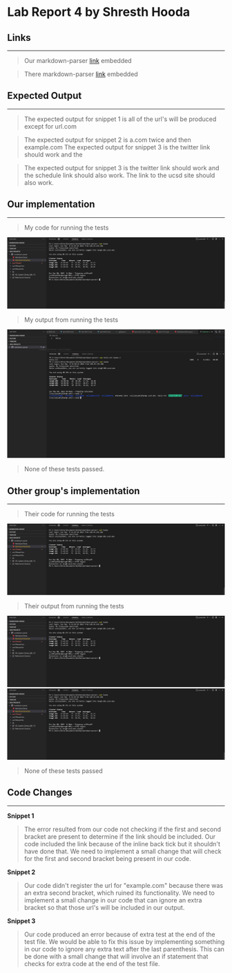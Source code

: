 # Lab Report 4 by Shresth Hooda

## Links
---


> Our markdown-parser [link](https://github.com/Shresthhooda/markdown-parser) embedded

>There markdown-parser [link](https://github.com/alixintong/markdown-parser) embedded

## Expected Output
---
>The expected output for snippet 1 is all of the url's will be produced except for url.com

>The expected output for snippet 2 is a.com twice and then example.com
>The expected output for snippet 3 is the twitter link should work and the 

>The expected output for snippet 3 is the twitter link should work and the schedule link should also work. The link to the ucsd site should also work.
## Our implementation
---
>My code for running the tests

<img src="https://github.com/Shresthhooda/cse15l-lab-reports/blob/main/LabReport3Images/1.2.PNG?raw=true" alt="Image" />

>My output from running the tests

<img src="https://github.com/Shresthhooda/cse15l-lab-reports/blob/main/LabReport3Images/1.3.PNG?raw=true" alt="Image" />

> None of these tests passed.


## Other group's implementation
---
>Their code for running the tests

<img src="https://github.com/Shresthhooda/cse15l-lab-reports/blob/main/LabReport3Images/1.2.PNG?raw=true" alt="Image" />

>Their output from running the tests

<img src="https://github.com/Shresthhooda/cse15l-lab-reports/blob/main/LabReport3Images/1.2.PNG?raw=true" alt="Image" />

<img src="https://github.com/Shresthhooda/cse15l-lab-reports/blob/main/LabReport3Images/1.2.PNG?raw=true" alt="Image" />

>None of these tests passed

## Code Changes
---
**Snippet 1**
>The error resulted from our code not checking if the first and second bracket are present to determine if the link should be included. Our code included the link because of the inline back tick but it shouldn't have done that. We need to implement a small change that will check for the first and second bracket being present in our code.

**Snippet 2**
>Our code didn't register the url for "example.com" because there was an extra second bracket, which ruined its functionality. We need to implement a small change in our code that can ignore an extra bracket so that those url's will be included in our output.

**Snippet 3**
>Our code produced an error because of extra test at the end of the test file. We would be able to fix this issue by implementing something in our code to ignore any extra text after the last parenthesis. This can be done with a small change that will involve an if statement that checks for extra code at the end of the test file. 
